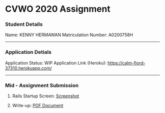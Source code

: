 # CVWO 2020 Assignment

### Student Details
Name: KENNY HERMAWAN
Matriculation Number: A0200758H
___
### Application Detials
Application Status: WIP
Application Link (Heroku): https://calm-fjord-37310.herokuapp.com/
___
### Mid - Assignment Submission
1. Rails Startup Screen:
[Screenshot](https://github.com/kennyhw/cvwo2020/blob/master/Rails%20Startup%20Screen%20(Mid-Assignment%20Submission).jpg)

2. Write-up:
[PDF Document](https://github.com/kennyhw/cvwo2020/blob/master/Write-up%20(Mid-Assignment%20Submission).pdf)